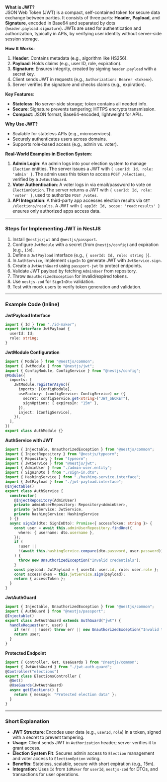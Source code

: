 **What is JWT?**  
JSON Web Token (JWT) is a compact, self-contained token for secure data exchange between parties. It consists of three parts: **Header**, **Payload**, and **Signature**, encoded in Base64 and separated by dots (`header.payload.signature`). JWTs are used for authentication and authorization, typically in APIs, by verifying user identity without server-side session storage.

**How It Works**:

1. **Header**: Contains metadata (e.g., algorithm like HS256).
2. **Payload**: Holds claims (e.g., user ID, role, expiration).
3. **Signature**: Ensures integrity, created by signing `header.payload` with a secret key.
4. Client sends JWT in requests (e.g., `Authorization: Bearer <token>`).
5. Server verifies the signature and checks claims (e.g., expiration).

**Key Features**:

- **Stateless**: No server-side storage; token contains all needed info.
- **Secure**: Signature prevents tampering; HTTPS encrypts transmission.
- **Compact**: JSON format, Base64-encoded, lightweight for APIs.

**Why Use JWT?**

- Scalable for stateless APIs (e.g., microservices).
- Securely authenticates users across domains.
- Supports role-based access (e.g., admin vs. voter).

**Real-World Examples in Election System**:

1. **Admin Login**: An admin logs into your election system to manage `Election` entities. The server issues a JWT with `{ userId: Id, role: 'admin' }`. The admin uses this token to access `POST /elections`, verified by a `JwtAuthGuard`.
2. **Voter Authentication**: A voter logs in via email/password to vote on `ElectionOption`. The server returns a JWT with `{ userId: Id, role: 'voter' }`, used to authorize `POST /votes`.
3. **API Integration**: A third-party app accesses election results via `GET /elections/results`. A JWT with `{ appId: Id, scope: 'read:results' }` ensures only authorized apps access data.

---

### Steps for Implementing JWT in NestJS

1. Install `@nestjs/jwt` and `@nestjs/passport`.
2. Configure `JwtModule` with a secret (from `@nestjs/config`) and expiration (e.g., `15m`).
3. Define a `JwtPayload` interface (e.g., `{ userId: Id, role: string }`).
4. In `AuthService`, implement `signIn` to generate JWT with `JwtService.sign`.
5. Create a `JwtAuthGuard` using `passport-jwt` to protect endpoints.
6. Validate JWT payload by fetching `AdminUser` from repository.
7. Throw `UnauthorizedException` for invalid/expired tokens.
8. Use `nestjs-zod` for `SignInDto` validation.
9. Test with mock users to verify token generation and validation.

---

### Example Code (Inline)

**JwtPayload Interface**

```typescript
import { Id } from "./id-maker";
export interface JwtPayload {
  userId: Id;
  role: string;
}
```

**JwtModule Configuration**

```typescript
import { Module } from "@nestjs/common";
import { JwtModule } from "@nestjs/jwt";
import { ConfigModule, ConfigService } from "@nestjs/config";
@Module({
  imports: [
    JwtModule.registerAsync({
      imports: [ConfigModule],
      useFactory: (configService: ConfigService) => ({
        secret: configService.get<string>("JWT_SECRET"),
        signOptions: { expiresIn: "15m" },
      }),
      inject: [ConfigService],
    }),
  ],
})
export class AuthModule {}
```

**AuthService with JWT**

```typescript
import { Injectable, UnauthorizedException } from "@nestjs/common";
import { InjectRepository } from "@nestjs/typeorm";
import { Repository } from "typeorm";
import { JwtService } from "@nestjs/jwt";
import { AdminUser } from "./admin-user.entity";
import { SignInDto } from "./sign-in.dto";
import { HashingService } from "./hashing-service.interface";
import { JwtPayload } from "./jwt-payload.interface";
@Injectable()
export class AuthService {
  constructor(
    @InjectRepository(AdminUser)
    private adminUserRepository: Repository<AdminUser>,
    private jwtService: JwtService,
    private hashingService: HashingService
  ) {}
  async signIn(dto: SignInDto): Promise<{ accessToken: string }> {
    const user = await this.adminUserRepository.findOne({
      where: { username: dto.username },
    });
    if (
      !user ||
      !(await this.hashingService.compare(dto.password, user.password))
    ) {
      throw new UnauthorizedException("Invalid credentials");
    }
    const payload: JwtPayload = { userId: user.id, role: user.role };
    const accessToken = this.jwtService.sign(payload);
    return { accessToken };
  }
}
```

**JwtAuthGuard**

```typescript
import { Injectable, UnauthorizedException } from "@nestjs/common";
import { AuthGuard } from "@nestjs/passport";
@Injectable()
export class JwtAuthGuard extends AuthGuard("jwt") {
  handleRequest(err, user) {
    if (err || !user) throw err || new UnauthorizedException("Invalid token");
    return user;
  }
}
```

**Protected Endpoint**

```typescript
import { Controller, Get, UseGuards } from "@nestjs/common";
import { JwtAuthGuard } from "./jwt-auth.guard";
@Controller("elections")
export class ElectionsController {
  @Get()
  @UseGuards(JwtAuthGuard)
  async getElections() {
    return { message: "Protected election data" };
  }
}
```

---

### Short Explanation

- **JWT Structure**: Encodes user data (e.g., `userId`, `role`) in a token, signed with a secret to prevent tampering.
- **Usage**: Client sends JWT in `Authorization` header; server verifies it to grant access.
- **Election System Fit**: Secures admin access to `Election` management and voter access to `ElectionOption` voting.
- **Benefits**: Stateless, scalable, secure with short expiration (e.g., 15m).
- **Integration**: Uses `Id` from `IdMaker` for `userId`, `nestjs-zod` for DTOs, and transactions for user operations.
